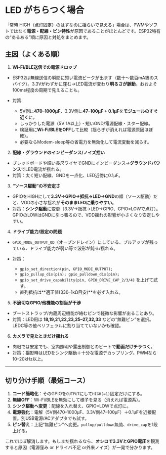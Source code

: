 # LED がちらつく場合

「常時 HIGH（点灯固定）のはずなのに揺らいで見える」場合は、PWMやソフトではなく**電源・配線・ピン特性**が原因であることがほとんどです。ESP32特有の“あるある”順に原因と対処をまとめます。

## 主因（よくある順）

1. **Wi-Fi/BLE送信での電源ドロップ**

* ESP32は無線送信の瞬間に短い電流ピークが出ます（数十〜数百mA級のスパイク）。3.3Vがわずかに窪む→LED電流が変わり**明るさが脈動**。おおよそ100ms程度の周期で見えることも。
* 対策

  * 5V側に**470–1000µF**、3.3V側に**47–100µF + 0.1µF**を**モジュールのすぐ近く**に。
  * しっかりした電源（5V 1A以上）・短いGND/電源配線・スター配線。
  * 検証用に**Wi-Fi/BLEをOFF**して比較（揺らぎが消えれば電源原因ほぼ確）。
  * 必要ならModem-sleep等の省電力を無効化して電流変動を減らす。

2. **配線・グラウンドのインピーダンス/ノイズ拾い**

* ブレッドボードや細い長尺ワイヤでGNDにインピーダンス→**グラウンドバウンス**でLED電流が揺れる。
* 対策：太く短い配線、GNDを一点化、LED近傍に0.1µF。

3. **“ソース駆動”の不安定さ**

* GPIOをHIGHにして**3.3V→GPIO→抵抗→LED→GND**の順（ソース駆動）だと、VDDの小さな揺れが**そのままLEDに乗りやすい**。
* 対策：**シンク駆動**に変更（3.3V→抵抗→LED→GPIO、GPIO=LOWで点灯）。GPIOのLOWはGNDに引っ張るので、VDD揺れの影響が小さくなり安定しやすい。

4. **ドライブ能力/設定の問題**

* `GPIO_MODE_OUTPUT_OD`（オープンドレイン）にしている、プルアップが残っている、ドライブ能力が弱い等で波形が鈍る/揺れる。
* 対策：

  * `gpio_set_direction(pin, GPIO_MODE_OUTPUT);`
  * `gpio_pullup_dis(pin); gpio_pulldown_dis(pin);`
  * `gpio_set_drive_capability(pin, GPIO_DRIVE_CAP_2/3/4)` を上げて試す。
  * 直列抵抗は**適正値(330–1kΩ目安)**を必ず入れる。

5. **不適切なGPIO/他機能の割当が干渉**

* ブートストラップ/内蔵周辺機能が絡むピンで軽微な影響が出ることあり。
* 対策：LED用は **18,19,21,22,23,25–27,32,33** などの“無難ピン”を選択。LEDC等の他ペリフェラルに割り当てていないかも確認。

6. **カメラで見たときだけ揺れる**

* 肉眼では安定でも、室内照明や露出制御とのビートで**動画だけチラつく**。
* 対策：撮影時はLEDをシンク駆動＋十分な電源デカップリング。PWMなら10–20kHz以上。

---

## 切り分け手順（最短コース）

1. **コード簡略化**：そのGPIOを`OUTPUT`にして`HIGH(=1)`固定だけにする。
2. **無線OFF**：Wi-Fi/BLEを無効にして様子を見る（消えれば電源系）。
3. **シンク駆動へ変更**：配線を入れ替え、GPIO=LOWで点灯に。
4. **電源強化**：電解（5V側470–1000µF、3.3V側47–100µF）＋0.1µFを近接配置。別USB電源/ACアダプタでも試す。
5. **ピン替え**：上記“無難ピン”へ変更。`pullup/pulldown`無効、`drive_cap`を1段上げる。

これでほぼ解消します。もしまだ揺れるなら、**オシロで3.3VとGPIO電圧**を観測すると原因（電源窪み or ドライバ不足 or外来ノイズ）が一発で分かります。
